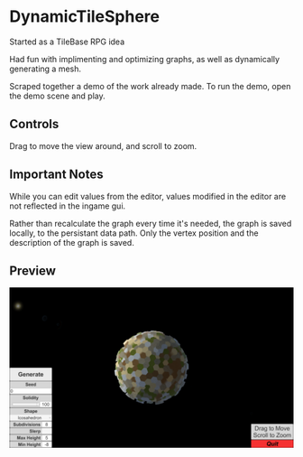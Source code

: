 # DynamicTileSphere
Started as a TileBase RPG idea

Had fun with implimenting and optimizing graphs, as well as dynamically generating a mesh.

Scraped together a demo of the work already made. To run the demo, open the demo scene and play. 

## Controls 
Drag to move the view around, and scroll to zoom.

## Important Notes
While you can edit values from the editor, values modified in the editor are not reflected in the ingame gui.

Rather than recalculate the graph every time it's needed, the graph is saved locally, to the persistant data path. Only the vertex position and the description of the graph is saved.

## Preview
![](NonCriticalFiles/DemoVisual.png)

